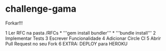 # challenge-gama

Forkar!!!

1 Ler RFC na pasta /RFCs
    * '''gem install bundler'''
    * '''bundle install'''
2 Implementar Tests
3 Escrever Funcionalidade
4 Adicionar Circle CI
5 Abrir Pull Request no seu Fork
6 EXTRA: DEPLOY para HEROKU